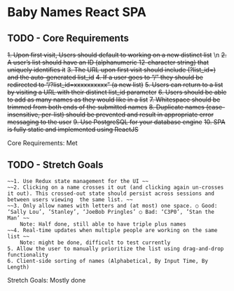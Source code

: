 # Baby Names React SPA

## TODO - Core Requirements

~~1. Upon first visit, Users should default to working on a new distinct list~~ \n
~~2. A user’s list should have an ID (alphanumeric 12-character string) that uniquely identifies it~~
~~3. The URL upon first visit should include (?list_id=) and the auto-generated list_id~~
~~4. If a user goes to “/” they should be redirected to “/?list_id=xxxxxxxxxx” (a new list)~~
~~5. Users can return to a list by visiting a URL with their distinct list_id parameter~~
~~6. Users should be able to add as many names as they would like in a list~~
~~7. Whitespace should be trimmed from both ends of the submitted names~~
~~8. Duplicate names (case-insensitive, per-list) should be prevented and result in appropriate error messaging to the user~~
~~9. Use PostgreSQL for your database engine~~
~~10. SPA is fully static and implemented using ReactJS~~

Core Requirements: Met

## TODO - Stretch Goals

    ~~1. Use Redux state management for the UI ~~
    ~~2. Clicking on a name crosses it out (and clicking again un-crosses it out). This crossed-out state should persist across sessions and between users viewing  the same list. ~~
    ~~3. Only allow names with letters and (at most) one space. ○ Good:  ‘Sally Lou’, ’Stanley’, ‘JoeBob Pringles’ ○ Bad: ‘C3P0’, ’Stan the Man’ ~~
        Note: Half done, still able to have triple plus names
    ~~4. Real-time updates when multiple people are working on the same list ~~
        Note: might be done, difficult to test currently
    5. Allow the user to manually prioritize the list using drag-and-drop functionality 
    6. Client-side sorting of names (Alphabetical, By Input Time, By Length)

Stretch Goals: Mostly done
